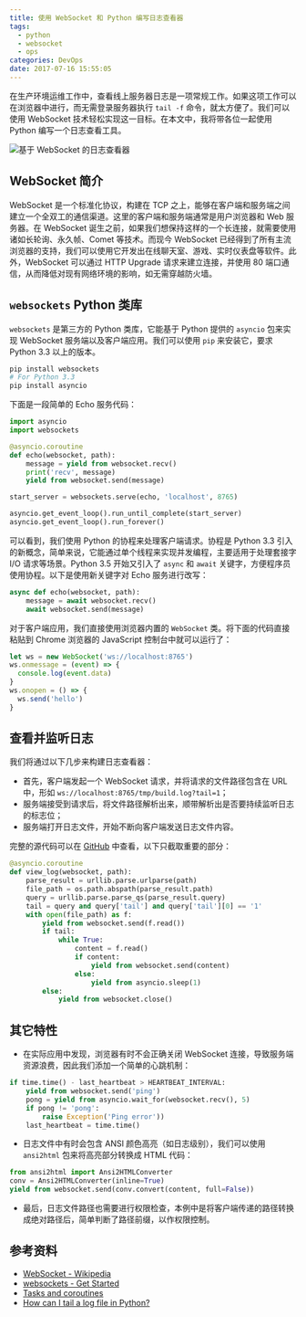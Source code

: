 ```yaml
---
title: 使用 WebSocket 和 Python 编写日志查看器
tags:
  - python
  - websocket
  - ops
categories: DevOps
date: 2017-07-16 15:55:05
---
```



在生产环境运维工作中，查看线上服务器日志是一项常规工作。如果这项工作可以在浏览器中进行，而无需登录服务器执行 `tail -f` 命令，就太方便了。我们可以使用 WebSocket 技术轻松实现这一目标。在本文中，我将带各位一起使用 Python 编写一个日志查看工具。

![基于 WebSocket 的日志查看器](/images/logviewer-websocket.png)

## WebSocket 简介

WebSocket 是一个标准化协议，构建在 TCP 之上，能够在客户端和服务端之间建立一个全双工的通信渠道。这里的客户端和服务端通常是用户浏览器和 Web 服务器。在 WebSocket 诞生之前，如果我们想保持这样的一个长连接，就需要使用诸如长轮询、永久帧、Comet 等技术。而现今 WebSocket 已经得到了所有主流浏览器的支持，我们可以使用它开发出在线聊天室、游戏、实时仪表盘等软件。此外，WebSocket 可以通过 HTTP Upgrade 请求来建立连接，并使用 80 端口通信，从而降低对现有网络环境的影响，如无需穿越防火墙。

<!-- more -->

## `websockets` Python 类库

`websockets` 是第三方的 Python 类库，它能基于 Python 提供的 `asyncio` 包来实现 WebSocket 服务端以及客户端应用。我们可以使用 `pip` 来安装它，要求 Python 3.3 以上的版本。

```bash
pip install websockets
# For Python 3.3
pip install asyncio
```

下面是一段简单的 Echo 服务代码：

```python
import asyncio
import websockets

@asyncio.coroutine
def echo(websocket, path):
    message = yield from websocket.recv()
    print('recv', message)
    yield from websocket.send(message)

start_server = websockets.serve(echo, 'localhost', 8765)

asyncio.get_event_loop().run_until_complete(start_server)
asyncio.get_event_loop().run_forever()
```

可以看到，我们使用 Python 的协程来处理客户端请求。协程是 Python 3.3 引入的新概念，简单来说，它能通过单个线程来实现并发编程，主要适用于处理套接字 I/O 请求等场景。Python 3.5 开始又引入了 `async` 和 `await` 关键字，方便程序员使用协程。以下是使用新关键字对 Echo 服务进行改写：

```python
async def echo(websocket, path):
    message = await websocket.recv()
    await websocket.send(message)
```

对于客户端应用，我们直接使用浏览器内置的 `WebSocket` 类。将下面的代码直接粘贴到 Chrome 浏览器的 JavaScript 控制台中就可以运行了：

```js
let ws = new WebSocket('ws://localhost:8765')
ws.onmessage = (event) => {
  console.log(event.data)
}
ws.onopen = () => {
  ws.send('hello')
}
```

## 查看并监听日志

我们将通过以下几步来构建日志查看器：

* 首先，客户端发起一个 WebSocket 请求，并将请求的文件路径包含在 URL 中，形如 `ws://localhost:8765/tmp/build.log?tail=1`；
* 服务端接受到请求后，将文件路径解析出来，顺带解析出是否要持续监听日志的标志位；
* 服务端打开日志文件，开始不断向客户端发送日志文件内容。

完整的源代码可以在 [GitHub](https://github.com/jizhang/blog-demo/tree/master/logviewer) 中查看，以下只截取重要的部分：

```python
@asyncio.coroutine
def view_log(websocket, path):
    parse_result = urllib.parse.urlparse(path)
    file_path = os.path.abspath(parse_result.path)
    query = urllib.parse.parse_qs(parse_result.query)
    tail = query and query['tail'] and query['tail'][0] == '1'
    with open(file_path) as f:
        yield from websocket.send(f.read())
        if tail:
            while True:
                content = f.read()
                if content:
                    yield from websocket.send(content)
                else:
                    yield from asyncio.sleep(1)
        else:
            yield from websocket.close()
```

## 其它特性

* 在实际应用中发现，浏览器有时不会正确关闭 WebSocket 连接，导致服务端资源浪费，因此我们添加一个简单的心跳机制：

```python
if time.time() - last_heartbeat > HEARTBEAT_INTERVAL:
    yield from websocket.send('ping')
    pong = yield from asyncio.wait_for(websocket.recv(), 5)
    if pong != 'pong':
        raise Exception('Ping error'))
    last_heartbeat = time.time()
```

* 日志文件中有时会包含 ANSI 颜色高亮（如日志级别），我们可以使用 `ansi2html` 包来将高亮部分转换成 HTML 代码：

```python
from ansi2html import Ansi2HTMLConverter
conv = Ansi2HTMLConverter(inline=True)
yield from websocket.send(conv.convert(content, full=False))
```

* 最后，日志文件路径也需要进行权限检查，本例中是将客户端传递的路径转换成绝对路径后，简单判断了路径前缀，以作权限控制。

## 参考资料

* [WebSocket - Wikipedia](https://en.wikipedia.org/wiki/WebSocket)
* [websockets - Get Started](https://websockets.readthedocs.io/en/stable/intro.html)
* [Tasks and coroutines](https://docs.python.org/3/library/asyncio-task.html)
* [How can I tail a log file in Python?](https://stackoverflow.com/questions/12523044/how-can-i-tail-a-log-file-in-python)
